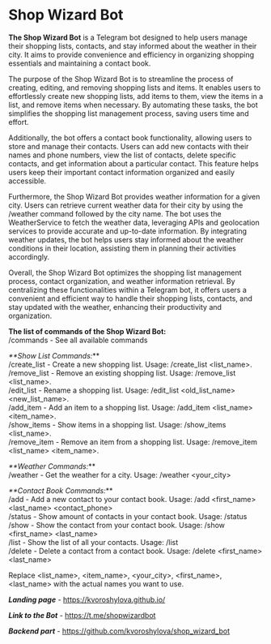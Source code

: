 # Shop Wizard Bot

**The Shop Wizard Bot** is a Telegram bot designed to help users manage their shopping lists, contacts, and stay informed 
about the weather in their city. It aims to provide convenience and efficiency in organizing shopping essentials and 
maintaining a contact book.

The purpose of the Shop Wizard Bot is to streamline the process of creating, editing, and removing shopping lists and 
items. It enables users to effortlessly create new shopping lists, add items to them, view the items in a list, and 
remove items when necessary. By automating these tasks, the bot simplifies the shopping list management process, 
saving users time and effort.

Additionally, the bot offers a contact book functionality, allowing users to store and manage their contacts. Users can 
add new contacts with their names and phone numbers, view the list of contacts, delete specific contacts, and get 
information about a particular contact. This feature helps users keep their important contact information organized and 
easily accessible.

Furthermore, the Shop Wizard Bot provides weather information for a given city. Users can retrieve current weather data 
for their city by using the /weather command followed by the city name. The bot uses the WeatherService to fetch the 
weather data, leveraging APIs and geolocation services to provide accurate and up-to-date information. By integrating 
weather updates, the bot helps users stay informed about the weather conditions in their location, assisting them in 
planning their activities accordingly.

Overall, the Shop Wizard Bot optimizes the shopping list management process, contact organization, and weather 
information retrieval. By centralizing these functionalities within a Telegram bot, it offers users a convenient and 
efficient way to handle their shopping lists, contacts, and stay updated with the weather, enhancing their productivity 
and organization.

**The list of commands of the Shop Wizard Bot:**  
/commands - See all available commands  

_**Show List Commands:_**  
    /create_list - Create a new shopping list. Usage: /create_list <list_name>.  
    /remove_list - Remove an existing shopping list. Usage: /remove_list <list_name>.  
    /edit_list - Rename a shopping list. Usage: /edit_list <old_list_name> <new_list_name>.  
    /add_item - Add an item to a shopping list. Usage: /add_item <list_name> <item_name>.  
    /show_items - Show items in a shopping list. Usage: /show_items <list_name>.  
    /remove_item - Remove an item from a shopping list. Usage: /remove_item <list_name> <item_name>. 

_**Weather Commands:_**  
    /weather - Get the weather for a city. Usage: /weather <your_city>  

_**Contact Book Commands:_**  
    /add - Add a new contact to your contact book. Usage: /add <first_name> <last_name> <contact_phone>  
    /status - Show amount of contacts in your contact book. Usage: /status  
    /show - Show the contact from your contact book. Usage: /show <first_name> <last_name>  
    /list - Show the list of all your contacts. Usage: /list  
    /delete - Delete a contact from a contact book. Usage: /delete <first_name> <last_name>   

Replace <list_name>, <item_name>, <your_city>, <first_name>, <last_name> with the actual names you want to use.  

**_Landing page_** - https://kvoroshylova.github.io/  

**_Link to the Bot_** - https://t.me/shopwizardbot

**_Backend part_** - https://github.com/kvoroshylova/shop_wizard_bot

